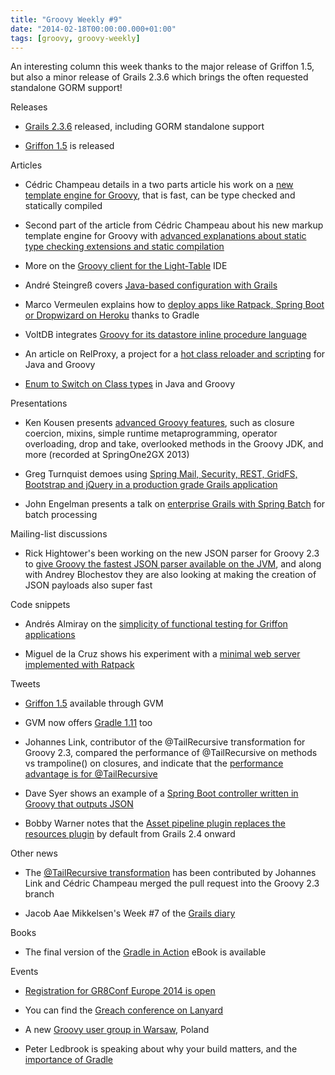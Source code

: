 ```yaml
---
title: "Groovy Weekly #9"
date: "2014-02-18T00:00:00.000+01:00"
tags: [groovy, groovy-weekly]
---
```


An interesting column this week thanks to the major release of Griffon 1.5, but also a minor release of Grails 2.3.6 which brings the often requested standalone GORM support!

Releases

*   [Grails 2.3.6](http://grails.org/2.3.6+Release+Notes) released, including GORM standalone support
    
*   [Griffon 1.5](http://docs.codehaus.org/pages/viewpage.action?pageId=237371944) is released
    

Articles

*   Cédric Champeau details in a two parts article his work on a [new template engine for Groovy](http://melix.github.io/blog/2014/02/markuptemplateengine.html), that is fast, can be type checked and statically compiled
    
*   Second part of the article from Cédric Champeau about his new markup template engine for Groovy with [advanced explanations about static type checking extensions and static compilation](http://melix.github.io/blog/2014/02/markuptemplateengine_part2.html)
    
*   More on the [Groovy client for the Light-Table](http://codewader.blogspot.no/2014/02/a-groovy-light-table-client-step-1.html) IDE
    
*   André Steingreß covers [Java-based configuration with Grails](http://blog.andresteingress.com/2014/02/14/grails-java-based-spring-config/)
    
*   Marco Vermeulen explains how to [deploy apps like Ratpack, Spring Boot or Dropwizard on Heroku](http://www.wiredforcode.com/blog/2014/02/11/deploy-to-heroku-with-gradle) thanks to Gradle
    
*   VoltDB integrates [Groovy for its datastore inline procedure language](http://voltdb.com/voltdbgroovy)
    
*   An article on RelProxy, a project for a [hot class reloader and scripting](http://java.dzone.com/articles/presenting-relproxy-hot-class) for Java and Groovy
    
*   [Enum to Switch on Class types](http://octodecillion.com/blog/use-java-enum-to-switch-on-class-types/) in Java and Groovy
    

  
Presentations

*   Ken Kousen presents [advanced Groovy features](http://www.infoq.com/presentations/advanced-groovy-tips), such as closure coercion, mixins, simple runtime metaprogramming, operator overloading, drop and take, overlooked methods in the Groovy JDK, and more (recorded at SpringOne2GX 2013)
    
*   Greg Turnquist demoes using [Spring Mail, Security, REST, GridFS, Bootstrap and jQuery in a production grade Grails application](http://www.infoq.com/presentations/grails-case-study)
    
*   John Engelman presents a talk on [enterprise Grails with Spring Batch](https://speakerdeck.com/johnrengelman/enterprise-grails-spring-batch) for batch processing
    

Mailing-list discussions

*   Rick Hightower's been working on the new JSON parser for Groovy 2.3 to [give Groovy the fastest JSON parser available on the JVM](http://groovy.329449.n5.nabble.com/Improve-serialization-speeds-of-JsonOutput-td5718316.html#a5718394), and along with Andrey Blochestov they are also looking at making the creation of JSON payloads also super fast
    

Code snippets

*   Andrés Almiray on the [simplicity of functional testing for Griffon applications](https://twitter.com/aalmiray/status/434438930436730880)
    
*   Miguel de la Cruz shows his experiment with a [minimal web server implemented with Ratpack](https://github.com/mgdelacroix/ccServer/blob/master/ccServer.groovy)
    

Tweets

*   [Griffon 1.5](https://twitter.com/gvmtool/status/433731764134363136) available through GVM
    
*   GVM now offers [Gradle 1.11](https://twitter.com/gvmtool/status/433280770166509568) too
    
*   Johannes Link, contributor of the @TailRecursive transformation for Groovy 2.3, compared the performance of @TailRecursive on methods vs trampoline() on closures, and indicate that the [performance advantage is for @TailRecursive](https://twitter.com/johanneslink/status/434057275146522625)
    
*   Dave Syer shows an example of a [Spring Boot controller written in Groovy that outputs JSON](https://twitter.com/david_syer/status/365367862170353667)
    
*   Bobby Warner notes that the [Asset pipeline plugin replaces the resources plugin](https://twitter.com/bobbywarner/status/433277222476980224) by default from Grails 2.4 onward
    

  
Other news

*   The [@TailRecursive transformation](https://github.com/groovy/groovy-core/pull/315) has been contributed by Johannes Link and Cédric Champeau merged the pull request into the Groovy 2.3 branch
    
*   Jacob Aae Mikkelsen's Week #7 of the [Grails diary](http://grydeske.net/news/show/30)
    

Books

*   The final version of the [Gradle in Action](http://www.manning.com/muschko/) eBook is available
    

Events

*   [Registration for GR8Conf Europe 2014 is open](http://gr8conf.eu/)
    
*   You can find the [Greach conference on Lanyard](http://lanyrd.com/2014/greach/)
    
*   A new [Groovy user group in Warsaw](http://www.meetup.com/Warszawa-Java-User-Group-Warszawa-JUG/events/166258012/?utm_content=buffer5ada7&utm_medium=social&utm_source=twitter.com&utm_campaign=buffer), Poland
    
*   Peter Ledbrook is speaking about why your build matters, and the [importance of Gradle](https://skillsmatter.com/meetups/6202-why-does-your-build-matter)